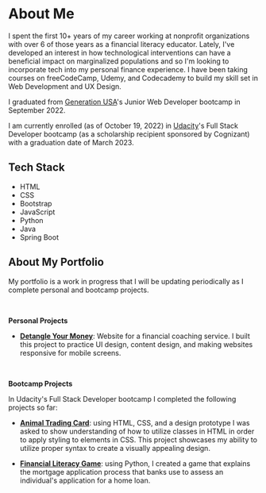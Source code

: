 # About Me
I spent the first 10+ years of my career working at nonprofit organizations with over 6 of those years as a financial literacy educator. Lately, I've developed an interest in how technological interventions can have a beneficial impact on marginalized populations and so I'm looking to incorporate tech into my personal finance experience. I have been taking courses on freeCodeCamp, Udemy, and Codecademy to build my skill set in Web Development and UX Design. 

I graduated from [Generation USA](https://usa.generation.org/)'s Junior Web Developer bootcamp in September 2022.

I am currently enrolled (as of October 19, 2022) in [Udacity](https://www.udacity.com/course/full-stack-web-developer-nanodegree--nd0044)'s Full Stack Developer bootcamp (as a scholarship recipient sponsored by Cognizant) with a graduation date of March 2023.

## Tech Stack
- HTML
- CSS
- Bootstrap
- JavaScript
- Python
- Java
- Spring Boot

## About My Portfolio
My portfolio is a work in progress that I will be updating periodically as I complete personal and bootcamp projects.

<br>

**Personal Projects**

- **[Detangle Your Money](https://github.com/Shailean/detangle-your-money)**: Website for a financial coaching service. I built this project to practice UI design, content design, and making websites responsive for mobile screens.

<br>

**Bootcamp Projects**

In Udacity's Full Stack Developer bootcamp I completed the following projects so far:

- **[Animal Trading Card](https://github.com/Shailean/portfolio/tree/main/school-projects/1-animal-trading-card)**: using HTML, CSS, and a design prototype I was asked to show understanding of how to utilize classes in HTML in order to apply styling to elements in CSS. This project showcases my ability to utilize proper syntax to create a visually appealing design.

- **[Financial Literacy Game](https://github.com/Shailean/portfolio/tree/main/school-projects/2-financial-lit-mortgages)**: using Python, I created a game that explains the mortgage application process that banks use to assess an individual's application for a home loan. 
